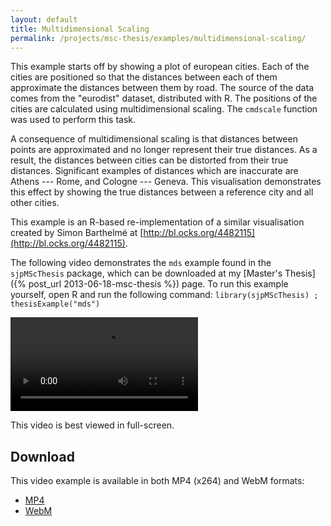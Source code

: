 ```yaml
---
layout: default
title: Multidimensional Scaling
permalink: /projects/msc-thesis/examples/multidimensional-scaling/
---
```


This example starts off by showing a plot of european cities.  Each of the
cities are positioned so that the distances between each of them approximate
the distances between them by road. The source of the data comes from the
"eurodist" dataset, distributed with R. The positions of the cities are
calculated using multidimensional scaling. The `cmdscale` function was used to
perform this task.

A consequence of multidimensional scaling is that distances between points are
approximated and no longer represent their true distances. As a result, the
distances between cities can be distorted from their true distances.
Significant examples of distances which are inaccurate are Athens --- Rome, and
Cologne --- Geneva. This visualisation demonstrates this effect by showing the
true distances between a reference city and all other cities.

This example is an R-based re-implementation of a similar visualisation created
by Simon Barthelmé at [http://bl.ocks.org/4482115](http://bl.ocks.org/4482115).

The following video demonstrates the `mds` example found in the
`sjpMScThesis` package, which can be downloaded at my [Master's Thesis]({% post_url 2013-06-18-msc-thesis %}) page.
To run this example yourself, open R and run the following
command: `library(sjpMScThesis) ; thesisExample("mds")`

<video controls class="span-90pc">
  <source src="/projects/msc-thesis/examples/multidimensional-scaling/multidimensional-scaling.mp4" type="video/mp4">
  <source src="/projects/msc-thesis/examples/multidimensional-scaling/multidimensional-scaling.webm" type="video/webm">
</video>

This video is best viewed in full-screen.

## Download

This video example is available in both MP4 (x264) and WebM formats:

* [MP4](/projects/msc-thesis/multidimensional-scaling/multidimensional-scaling.mp4)
* [WebM](/projects/msc-thesis/multidimensional-scaling/multidimensional-scaling.webm)

<script type="text/javascript" src="/scripts/video-detect.min.js"></script>

